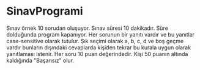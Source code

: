 # SinavProgrami
Sınav örnek 10 sorudan oluşuyor.
Sınav süresi 10 dakikadır. Süre dolduğunda program kapanıyor.
Her sorunun bir yanıtı vardır ve bu yanıtlar case-sensitive olarak tutulur.
Şık seçimi olarak a, b, c, d ve boş geçme vardır bunların dışındaki cevaplarda kişiden tekrar bu kurala uygun olarak yanıtlaması istenir. 
Her soru 10 puan değerindedir. Kişi 50 puanın altında kaldığında "Başarısız" olur.
